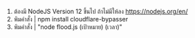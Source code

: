 1. ต้องมี NodeJS Version 12 ขึ้นไป ถ้าไม่มีให้ลง https://nodejs.org/en/
2. พิมคําสั่ง | npm install cloudflare-bypasser
3. พิมคําสั่ง | "node flood.js (เป้าหมาย) (เวลา)"

